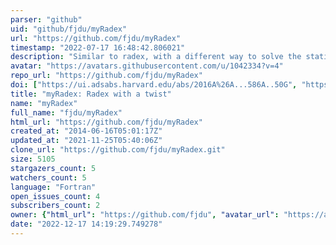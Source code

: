 ```yaml
---
parser: "github"
uid: "github/fjdu/myRadex"
url: "https://github.com/fjdu/myRadex"
timestamp: "2022-07-17 16:48:42.806021"
description: "Similar to radex, with a different way to solve the statistical equilibrium problem"
avatar: "https://avatars.githubusercontent.com/u/1042334?v=4"
repo_url: "https://github.com/fjdu/myRadex"
doi: ["https://ui.adsabs.harvard.edu/abs/2016A%26A...586A..50G", "https://ui.adsabs.harvard.edu/abs/2022ascl.soft05011D/abstract"]
title: "myRadex: Radex with a twist"
name: "myRadex"
full_name: "fjdu/myRadex"
html_url: "https://github.com/fjdu/myRadex"
created_at: "2014-06-16T05:01:17Z"
updated_at: "2021-11-25T05:40:06Z"
clone_url: "https://github.com/fjdu/myRadex.git"
size: 5105
stargazers_count: 5
watchers_count: 5
language: "Fortran"
open_issues_count: 4
subscribers_count: 2
owner: {"html_url": "https://github.com/fjdu", "avatar_url": "https://avatars.githubusercontent.com/u/1042334?v=4", "login": "fjdu", "type": "User"}
date: "2022-12-17 14:19:29.749278"
---
```

